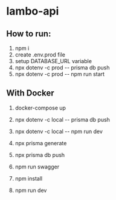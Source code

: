 # lambo-api

## How to run:

1. npm i
2. create .env.prod file
3. setup DATABASE_URL variable
4. npx dotenv -c prod -- prisma db push
5. npx dotenv -c prod -- npm run start

## With Docker

1. docker-compose up
2. npx dotenv -c local -- prisma db push
3. npx dotenv -c local -- npm run dev





1. npx prisma generate
2. npx prisma db push
3. npm run swagger
4. npm install
5. npm run dev